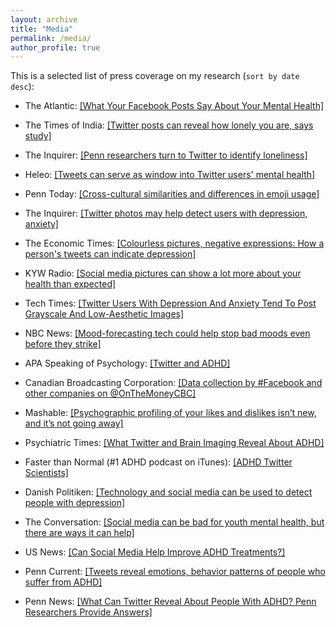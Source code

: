 ```yaml
---
layout: archive
title: "Media"
permalink: /media/
author_profile: true
---
```


This is a selected list of press coverage on my research (`sort by date desc`):

+ The Atlantic: [[What Your Facebook Posts Say About Your Mental Health]](https://www.theatlantic.com/health/archive/2019/11/what-your-tweets-say-about-your-mood/601510/)

+ The Times of India: [[Twitter posts can reveal how lonely you are, says study]](https://health.economictimes.indiatimes.com/news/industry/twitter-posts-can-reveal-how-lonely-you-are-says-study/71938667)

+ The Inquirer: [[Penn researchers turn to Twitter to identify loneliness]](https://www.inquirer.com/health/loneliness-twitter-university-of-pennsylvania-social-media-20191104.html)

+ Heleo: [[Tweets can serve as window into Twitter users' mental health]](https://www.healio.com/psychiatry/mood-disorders/news/online/%7B587473b6-64d7-4830-b4d5-0ac3d5aeff97%7D/tweets-can-serve-as-window-into-twitter-users-mental-health)

+ Penn Today: [[Cross-cultural similarities and differences in emoji usage]](https://penntoday.upenn.edu/news/cross-cultural-similarities-and-differences-emoji-usage)

+ The Inquirer: [[Twitter photos may help detect users with depression, anxiety]](https://www.philly.com/health/depression-anxiety-social-media-mental-health-twitter-facebook-instagram-20190522.html)

+ The Economic Times: [[Colourless pictures, negative expressions: How a person's tweets can indicate depression]](https://economictimes.indiatimes.com/magazines/panache/colourless-pictures-negative-expressions-how-a-persons-tweets-can-indicate-depression/articleshow/69356677.cms)

+ KYW Radio: [[Social media pictures can show a lot more about your health than expected]](https://kywnewsradio.radio.com/articles/news/look-closely-social-media-pictures-they-can-show-lot-more-about-your-health-expected)

+ Tech Times: [[Twitter Users With Depression And Anxiety Tend To Post Grayscale And Low-Aesthetic Images]](https://www.techtimes.com/articles/243378/20190516/twitter-users-with-depression-and-anxiety.htm)

+ NBC News: [[Mood-forecasting tech could help stop bad moods even before they strike]](https://www.nbcnews.com/mach/science/mood-forecasting-tech-could-help-stop-bad-moods-even-they-ncna973241)

+ APA Speaking of Psychology: [[Twitter and ADHD]](http://www.apa.org/research/action/speaking-of-psychology/twitter-adhd.aspx)

+ Canadian Broadcasting Corporation: [[Data collection by #Facebook and other companies on @OnTheMoneyCBC]](https://twitter.com/OnTheMoneyCBC/status/982030121853894656)

+ Mashable: [[Psychographic profiling of your likes and dislikes isn’t new, and it’s not going away]](https://mashable.com/2018/03/27/science-behind--psychographics-cambridge-analytica-facebook/?utm_cid=hp-n-1#LYpUU6aANTqi
)

+ Psychiatric Times: [[What Twitter and Brain Imaging Reveal About ADHD]](http://www.psychiatrictimes.com/adhd/what-twitter-and-brain-imaging-reveal-about-adhd)

+ Faster than Normal (#1 ADHD podcast on iTunes): [[ADHD Twitter Scientists]](https://www.fasterthannormal.com/adhd-twitter-scientists/)

+ Danish Politiken: [[Technology and social media can be used to detect people with depression]](https://politiken.dk/viden/Tech/art6247436/Teknologi-og-sociale-medier-kan-bruges-til-at-opdage-folk-med-depression)

+ The Conversation: [[Social media can be bad for youth mental health, but there are ways it can help]](https://theconversation.com/social-media-can-be-bad-for-youth-mental-health-but-there-are-ways-it-can-help-87613)

+ US News: [[Can Social Media Help Improve ADHD Treatments?]](https://health.usnews.com/health-care/patient-advice/articles/2017-12-06/can-social-media-help-improve-adhd-treatments)

+ Penn Current: [[Tweets reveal emotions, behavior patterns of people who suffer from ADHD]](https://penncurrent.upenn.edu/news/tweets-reveal-emotions-behavior-patterns-of-people-who-suffer-from-adhd)

+ Penn News: [[What Can Twitter Reveal About People With ADHD? Penn Researchers Provide Answers]](https://news.upenn.edu/news/what-can-twitter-reveal-about-people-adhd-penn-researchers-provide-answers)
